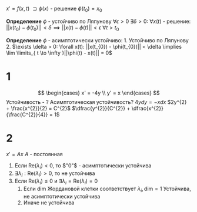 $x' = f(x, t)$
$\sqsupset  \phi(x)$ - решение
$\phi(t_{0}) = x_{0}$

**Определение**
	$\phi$ - устойчиво по Ляпунову
	$\forall \epsilon > 0 \ \exists \delta > 0:\ \forall x(t)$ - решение$:$
	$||x(t_{0}) - \phi(t_{0})|| < \delta \implies ||x(t) - \phi(t)|| < \epsilon$
	$\forall t > t_{0}$

**Определение**
	$\phi$ - асимптотически устойчиво:
	1. Устойчиво по Ляпунову
	2. $\exists \delta > 0: \forall x(t): ||x(t_{0}) - \phi(t_{0})|| < \delta \implies \lim \limits_{ t \to \infty }||\phi(t) - x(t)|| = 0$

# 1
$$
\begin{cases}
x' = -4y \\
y' = x
\end{cases}
$$
Устойчивость - ?
Асимптотическая устойчивость?
$4ydy = -xdx$
$2y^{2} + \frac{x^{2}}{2} = C^{2}$
$\dfrac{y^{2}}{C^{2}} + \dfrac{x^{2}}{\frac{C^{2}}{4}} = 1$


# 2
$x' = Ax$
$A$ - постоянная

1. Если $\mathrm{Re}(\lambda_{i}) < 0$, то $"0"$ - асимптотически устойчива
2. $\exists \lambda_{i}: \mathrm{Re}(\lambda_{i}) > 0$, то не устойчива
3. Если $\mathrm{Re}(\lambda_{i}) \leq 0$ и $\exists \lambda_{i} = \mathrm{Re}(\lambda_{i}) = 0$
	1. Если $\text{dim}$ Жордановой клетки соответствует $\lambda_{i}, \text{dim} = 1$
		Устойчива, не асимптотически устойчива
	2. Иначе не устойчива 